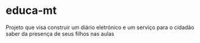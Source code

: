 # educa-mt
Projeto que visa construir um diário eletrónico e um serviço para o cidadão saber da presença de seus filhos nas aulas
